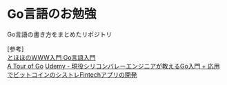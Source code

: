 # Go言語のお勉強
Go言語の書き方をまとめたリポジトリ

[参考]  
[とほほのWWW入門 Go言語入門](http://www.tohoho-web.com/ex/golang.html)  
[A Tour of Go](https://go-tour-jp.appspot.com/welcome/1)
[Udemy - 現役シリコンバレーエンジニアが教えるGo入門 + 応用でビットコインのシストレFintechアプリの開発](https://www.udemy.com/course/go-fintech/)
